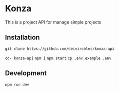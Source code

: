 # Konza

This is a project API for manage simple projects

## Installation

`git clone https://github.com/deivirobles/konza-api`

`cd- konza-api`
`npm i`
`npm start`
`cp .env.example .env`

## Development

`npm run dev`
